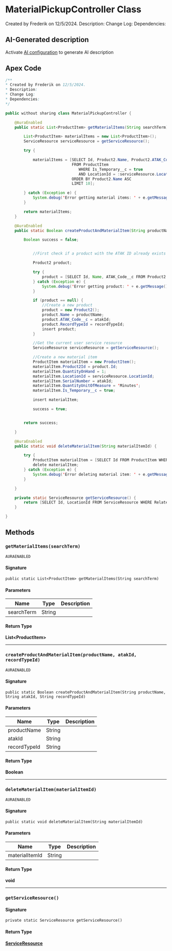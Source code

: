 # MaterialPickupController Class

Created by Frederik on 12/5/2024. 
Description: 
Change Log: 
Dependencies:

## AI-Generated description

Activate [AI configuration](https://sfdx-hardis.cloudity.com/salesforce-ai-setup/) to generate AI description

## Apex Code

```java
/**
* Created by Frederik on 12/5/2024.
* Description:
* Change Log:
* Dependencies:
*/

public without sharing class MaterialPickupController {

    @AuraEnabled
    public static List<ProductItem> getMaterialItems(String searchTerm) {

        List<ProductItem> materialItems = new List<ProductItem>();
        ServiceResource serviceResource = getServiceResource();

        try {

            materialItems = [SELECT Id, Product2.Name, Product2.ATAK_Code__c, Is_Temporary__c
                             FROM ProductItem
                                WHERE Is_Temporary__c = true
                                AND LocationId = :serviceResource.LocationId
                             ORDER BY Product2.Name ASC
                             LIMIT 10];

        } catch (Exception e) {
            System.debug('Error getting material items: ' + e.getMessage());
        }

        return materialItems;
    }

    @AuraEnabled
    public static Boolean createProductAndMaterialItem(String productName, String atakId, String recordTypeId){

        Boolean success = false;


            //First check if a product with the ATAK ID already exists

            Product2 product;

            try {
                product = [SELECT Id, Name, ATAK_Code__c FROM Product2 WHERE ATAK_Code__c = :atakId LIMIT 1];
            } catch (Exception e) {
                System.debug('Error getting product: ' + e.getMessage());
            }

            if (product == null) {
                //Create a new product
                product = new Product2();
                product.Name = productName;
                product.ATAK_Code__c = atakId;
                product.RecordTypeId = recordTypeId;
                insert product;
            }

            //Get the current user service resource
            ServiceResource serviceResource = getServiceResource();

            //Create a new material item
            ProductItem materialItem = new ProductItem();
            materialItem.Product2Id = product.Id;
            materialItem.QuantityOnHand = 1;
            materialItem.LocationId = serviceResource.LocationId;
            materialItem.SerialNumber = atakId;
            materialItem.QuantityUnitOfMeasure = 'Minutes';
            materialItem.Is_Temporary__c = true;

            insert materialItem;

            success = true;


        return success;

    }

    @AuraEnabled
    public static void deleteMaterialItem(String materialItemId) {

        try {
            ProductItem materialItem = [SELECT Id FROM ProductItem WHERE Id = :materialItemId LIMIT 1];
            delete materialItem;
        } catch (Exception e) {
            System.debug('Error deleting material item: ' + e.getMessage());
        }

    }

    private static ServiceResource getServiceResource() {
        return [SELECT Id, LocationId FROM ServiceResource WHERE RelatedRecordId = :UserInfo.getUserId() LIMIT 1];
    }

}
```

## Methods
### `getMaterialItems(searchTerm)`

`AURAENABLED`

#### Signature
```apex
public static List<ProductItem> getMaterialItems(String searchTerm)
```

#### Parameters
| Name | Type | Description |
|------|------|-------------|
| searchTerm | String |  |

#### Return Type
**List&lt;ProductItem&gt;**

---

### `createProductAndMaterialItem(productName, atakId, recordTypeId)`

`AURAENABLED`

#### Signature
```apex
public static Boolean createProductAndMaterialItem(String productName, String atakId, String recordTypeId)
```

#### Parameters
| Name | Type | Description |
|------|------|-------------|
| productName | String |  |
| atakId | String |  |
| recordTypeId | String |  |

#### Return Type
**Boolean**

---

### `deleteMaterialItem(materialItemId)`

`AURAENABLED`

#### Signature
```apex
public static void deleteMaterialItem(String materialItemId)
```

#### Parameters
| Name | Type | Description |
|------|------|-------------|
| materialItemId | String |  |

#### Return Type
**void**

---

### `getServiceResource()`

#### Signature
```apex
private static ServiceResource getServiceResource()
```

#### Return Type
**[ServiceResource](../objects/ServiceResource.md)**